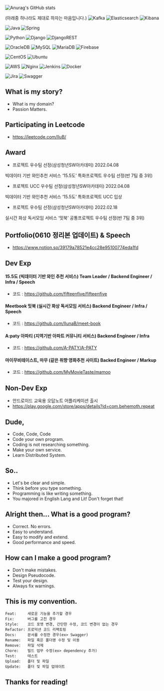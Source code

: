 

![Anurag's GitHub stats](https://github-readme-stats.vercel.app/api?username=llunaB&show_icons=true&theme=onedark)


(아래중 하나라도 제대로 하자는 마음입니다.)
![Kafka](https://img.shields.io/badge/kafka-000000.svg?style=for-the-badge&logo=apachekafka&logoColor=white)
![Elasticsearch](https://img.shields.io/badge/elasticsearch-1cbdb2.svg?style=for-the-badge&logo=elasticsearch&logoColor=white)
![Kibana](https://img.shields.io/badge/kibana-f04e97.svg?style=for-the-badge&logo=kibana&logoColor=white)

![Java](https://img.shields.io/badge/java-%23ED8B00.svg?style=for-the-badge&logo=java&logoColor=white)
![Spring](https://img.shields.io/badge/spring-%236DB33F.svg?style=for-the-badge&logo=spring&logoColor=white)

![Python](https://img.shields.io/badge/python-3670A0?style=for-the-badge&logo=python&logoColor=ffdd54)
![Django](https://img.shields.io/badge/django-%23092E20.svg?style=for-the-badge&logo=django&logoColor=white)
![DjangoREST](https://img.shields.io/badge/DJANGO-REST-ff1709?style=for-the-badge&logo=django&logoColor=white&color=ff1709&labelColor=gray)

![OracleDB](https://img.shields.io/badge/oracle-C74633.svg?style=for-the-badge&logo=oracle&logoColor=white)
![MySQL](https://img.shields.io/badge/mysql-006f89.svg?style=for-the-badge&logo=mysql&logoColor=white)
![MariaDB](https://img.shields.io/badge/mariaDB-003342.svg?style=for-the-badge&logo=mariaDB&logoColor=white)
![Firebase](https://img.shields.io/badge/firebase-ffcd36.svg?style=for-the-badge&logo=firebase&logoColor=white)

![CentOS](https://img.shields.io/badge/CentOS-000000?style=for-the-badge&logo=ubuntu&logoColor=white)
![Ubuntu](https://img.shields.io/badge/Ubuntu-E95420?style=for-the-badge&logo=ubuntu&logoColor=white)

![AWS](https://img.shields.io/badge/AWS-%23FF9900.svg?style=for-the-badge&logo=amazon-aws&logoColor=white)
![Nginx](https://img.shields.io/badge/nginx-%23009639.svg?style=for-the-badge&logo=nginx&logoColor=white)
![Jenkins](https://img.shields.io/badge/jenkins-c93a2e.svg?style=for-the-badge&logo=jenkins&logoColor=white)
![Docker](https://img.shields.io/badge/docker-52A4E8.svg?style=for-the-badge&logo=docker&logoColor=white)

![Jira](https://img.shields.io/badge/jira-%230A0FFF.svg?style=for-the-badge&logo=jira&logoColor=white)
![Swagger](https://img.shields.io/badge/-Swagger-%23Clojure?style=for-the-badge&logo=swagger&logoColor=white)      


## What is my story?

- What is my domain?
- Passion Matters.


## Participating in Leetcode
- https://leetcode.com/lluB/


## Award

- 프로젝트 우수팀 선정(삼성청년SW아카데미) 2022.04.08

빅데이터 기반 와인추천 서비스 ‘15.5도’ 특화프로젝트 우수팀 선정(반 7팀 중 3위)

- 프로젝트 UCC 우수팀 선정(삼성청년SW아카데미) 2022.04.08

빅데이터 기반 와인추천 서비스 ‘15.5도’ 특화프로젝트 UCC 입상

- 프로젝트 우수팀 선정(삼성청년SW아카데미) 2022.02.18

실시간 화상 독서모임 서비스 ‘밋북’ 공통프로젝트 우수팀 선정(반 7팀 중 3위)

## Portfolio(0610 정리본 업데이트) & Speech
- https://www.notion.so/39179a78521e4cc28e95100774eda1fd

## Dev Exp


#### 15.5도 (빅데이터 기반 와인 추천 서비스) Team Leader / Backend Engineer / Infra / Speech 
 - 코드 : https://github.com/fifteenfive/fifteenfive

#### Meetbook 밋북 (실시간 화상 독서모임 서비스) Backend Engineer / Infra / Speech 
 - 코드 : https://github.com/llunaB/meet-book

#### A:paty 아파티 (지역기반 아파트 커뮤니티 서비스) Backend Engineer / Infra
 - 코드 : https://github.com/A-PATY/A-PATY

#### 마이무비테이스트, 마무 (같은 취향 영화추천 사이트) Backed Engineer / Markup 
 - 코드 : https://github.com/MyMovieTaste/mamoo


## Non-Dev Exp

- 안드로이드 교육용 오답노트 어플리케이션 출시
- https://play.google.com/store/apps/details?id=com.behemoth.repeat

## Dude,

- Code, Code, Code
- Code your own program.
- Coding is not researching something.
- Make your own service.
- Learn Distributed System.

## So.. 

- Let's be clear and simple.
- Think before you type something.
- Programming is like writing something.
- You majored in English Lang and Lit! Don't forget that!

## Alright then... What is a good program?

- Correct. No errors.
- Easy to understand.
- Easy to modify and extend.
- Good performance and speed.

## How can I make a good program?

- Don't make mistakes.
- Design Pseudocode.
- Test your design.
- Always fix warnings.

## This is my convention.
```
Feat:     새로운 기능을 추가할 경우
Fix:      버그를 고친 경우
Style:    코드 포맷 변경, 간단한 수정, 코드 변경이 없는 경우
Refactor: 프로덕션 코드 리팩토링
Docs:     문서를 수정한 경우(ex> Swagger)
Rename:   파일 혹은 폴더명 수정 및 이동
Remove:   파일 삭제
Chore:    빌드 업무 수정(ex> dependency 추가)
Test:     테스트
Upload:   폴더 및 파일 
Update:   폴더 및 파일 업데이트
```

## Thanks for reading!
